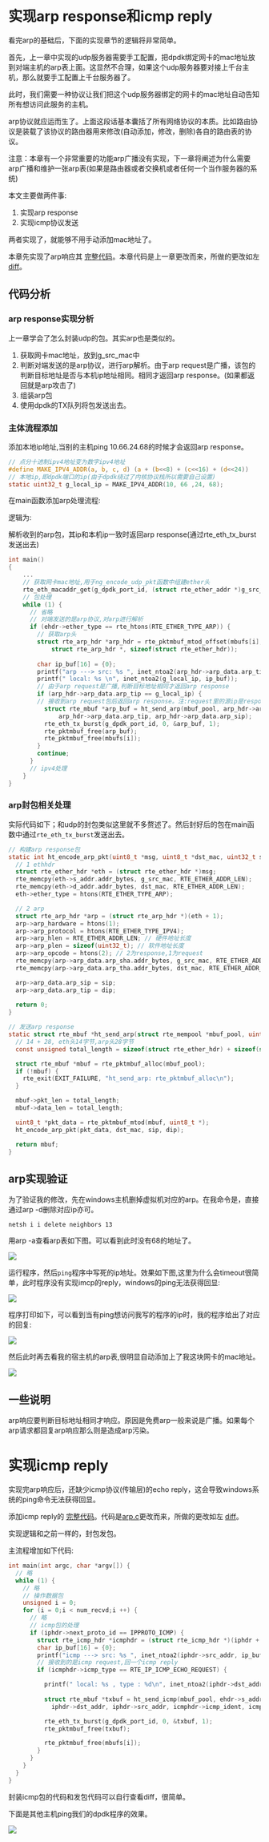 # 实现arp response和icmp reply

看完arp的基础后，下面的实现章节的逻辑将非常简单。

首先，上一章中实现的udp服务器需要手工配置，把dpdk绑定网卡的mac地址放到对端主机的arp表上面。这显然不合理，如果这个udp服务器要对接上千台主机，那么就要手工配置上千台服务器了。

此时，我们需要一种协议让我们把这个udp服务器绑定的网卡的mac地址自动告知所有想访问此服务的主机。

arp协议就应运而生了。上面这段话基本囊括了所有网络协议的本质。比如路由协议是装载了该协议的路由器用来修改(自动添加，修改，删除)各自的路由表的协议。

注意：本章有一个非常重要的功能arp广播没有实现，下一章将阐述为什么需要arp广播和维护一张arp表(如果是路由器或者交换机或者任何一个当作服务器的系统)

本文主要做两件事:

1. 实现arp response
2. 实现icmp协议发送

两者实现了，就能够不用手动添加mac地址了。

本章先实现了arp响应其 [完整代码](../../src/example/03_arp/arp.c)。本章代码是上一章更改而来，所做的更改如左 [diff](../../src/example/03_arp/arp.patch)。

## 代码分析

### arp response实现分析

上一章学会了怎么封装udp的包。其实arp也是类似的。

1. 获取网卡mac地址，放到g_src_mac中
2. 判断对端发送的是arp协议，进行arp解析。由于arp request是广播，该包的判断目标地址是否与本机ip地址相同。相同才返回arp response。(如果都返回就是arp攻击了)
3. 组装arp包
4. 使用dpdk的TX队列将包发送出去。

### 主体流程添加

添加本地ip地址,当别的主机ping 10.66.24.68的时候才会返回arp response。

```c
// 点分十进制ipv4地址变为数字ipv4地址
#define MAKE_IPV4_ADDR(a, b, c, d) (a + (b<<8) + (c<<16) + (d<<24))
// 本地ip,即dpdk端口的ip(由于dpdk绕过了内核协议栈所以需要自己设置)
static uint32_t g_local_ip = MAKE_IPV4_ADDR(10, 66 ,24, 68);
```

在main函数添加arp处理流程:

逻辑为:

解析收到的arp包，其ip和本机ip一致时返回arp response(通过rte_eth_tx_burst发送出去)

```c
int main()
{
    ...
    // 获取网卡mac地址,用于ng_encode_udp_pkt函数中组建ether头
    rte_eth_macaddr_get(g_dpdk_port_id, (struct rte_ether_addr *)g_src_mac);
    // 包处理
    while (1) {
      // 省略
      // 对端发送的是arp协议,对arp进行解析
      if (ehdr->ether_type == rte_htons(RTE_ETHER_TYPE_ARP)) {
        // 获取arp头
        struct rte_arp_hdr *arp_hdr = rte_pktmbuf_mtod_offset(mbufs[i], 
            struct rte_arp_hdr *, sizeof(struct rte_ether_hdr));
        
        char ip_buf[16] = {0};
        printf("arp ---> src: %s ", inet_ntoa2(arp_hdr->arp_data.arp_tip, ip_buf));
        printf(" local: %s \n", inet_ntoa2(g_local_ip, ip_buf));
        // 由于arp request是广播,判断目标地址相同才返回arp response
        if (arp_hdr->arp_data.arp_tip == g_local_ip) {
        // 接收到arp request包后返回arp response。注:request里的源ip是response里的目的ip
          struct rte_mbuf *arp_buf = ht_send_arp(mbuf_pool, arp_hdr->arp_data.arp_sha.addr_bytes, 
              arp_hdr->arp_data.arp_tip, arp_hdr->arp_data.arp_sip);
          rte_eth_tx_burst(g_dpdk_port_id, 0, &arp_buf, 1);
          rte_pktmbuf_free(arp_buf);
          rte_pktmbuf_free(mbufs[i]);
        }
        continue;
      }
      // ipv4处理
    }
}
```

### arp封包相关处理

实际代码如下；和udp的封包类似这里就不多赘述了。然后封好后的包在main函数中通过`rte_eth_tx_burst`发送出去。

```c
// 构建arp response包
static int ht_encode_arp_pkt(uint8_t *msg, uint8_t *dst_mac, uint32_t sip, uint32_t dip) {
  // 1 ethhdr
  struct rte_ether_hdr *eth = (struct rte_ether_hdr *)msg;
  rte_memcpy(eth->s_addr.addr_bytes, g_src_mac, RTE_ETHER_ADDR_LEN);
  rte_memcpy(eth->d_addr.addr_bytes, dst_mac, RTE_ETHER_ADDR_LEN);
  eth->ether_type = htons(RTE_ETHER_TYPE_ARP);

  // 2 arp 
  struct rte_arp_hdr *arp = (struct rte_arp_hdr *)(eth + 1);
  arp->arp_hardware = htons(1);
  arp->arp_protocol = htons(RTE_ETHER_TYPE_IPV4);
  arp->arp_hlen = RTE_ETHER_ADDR_LEN; // 硬件地址长度
  arp->arp_plen = sizeof(uint32_t); // 软件地址长度
  arp->arp_opcode = htons(2); // 2为response,1为request
  rte_memcpy(arp->arp_data.arp_sha.addr_bytes, g_src_mac, RTE_ETHER_ADDR_LEN);
  rte_memcpy(arp->arp_data.arp_tha.addr_bytes, dst_mac, RTE_ETHER_ADDR_LEN);

  arp->arp_data.arp_sip = sip;
  arp->arp_data.arp_tip = dip;
  
  return 0;
}

// 发送arp response
static struct rte_mbuf *ht_send_arp(struct rte_mempool *mbuf_pool, uint8_t *dst_mac, uint32_t sip, uint32_t dip) {
  // 14 + 28, eth头14字节,arp头28字节
  const unsigned total_length = sizeof(struct rte_ether_hdr) + sizeof(struct rte_arp_hdr);

  struct rte_mbuf *mbuf = rte_pktmbuf_alloc(mbuf_pool);
  if (!mbuf) {
    rte_exit(EXIT_FAILURE, "ht_send_arp: rte_pktmbuf_alloc\n");
  }

  mbuf->pkt_len = total_length;
  mbuf->data_len = total_length;

  uint8_t *pkt_data = rte_pktmbuf_mtod(mbuf, uint8_t *);
  ht_encode_arp_pkt(pkt_data, dst_mac, sip, dip);

  return mbuf;
}
```

## arp实现验证

为了验证我的修改，先在windows主机删掉虚拟机对应的arp。在我命令是，直接通过arp -d删除对应ip亦可。

```shell
netsh i i delete neighbors 13
```

用arp -a查看arp表如下图。可以看到此时没有68的地址了。

![](resource/arp_icmp/arp_table_1.png)

运行程序，然后`ping`程序中写死的ip地址。效果如下图,这里为什么会timeout很简单，此时程序没有实现imcp的reply，windows的ping无法获得回显:

![](resource/arp_icmp/ping_1.png)

程序打印如下，可以看到当有ping想访问我写的程序的ip时，我的程序给出了对应的回复:

![](resource/arp_icmp/arp_print.png)

然后此时再去看我的宿主机的arp表,很明显自动添加上了我这块网卡的mac地址。

![](resource/arp_icmp/arp_table_2.png)

## 一些说明

arp响应要判断目标地址相同才响应。原因是免费arp一般来说是广播。如果每个arp请求都回复arp响应那么则是造成arp污染。

# 实现icmp reply

实现完arp响应后，还缺少icmp协议(传输层)的echo reply，这会导致windows系统的ping命令无法获得回显。

添加icmp reply的 [完整代码](../../src/example/04_icmp/icmp_implement.c)。代码是[arp.c](../../src/example/03_arp/arp.c)更改而来，所做的更改如左 [diff](../../src/example/04_icmp/icmp.patch)。

实现逻辑和之前一样的，封包发包。

主流程增加如下代码:

```c
int main(int argc, char *argv[]) {
  // 略
  while (1) {
    // 略
    // 操作数据包
    unsigned i = 0;
    for (i = 0;i < num_recvd;i ++) {
      // 略
      // icmp包的处理
      if (iphdr->next_proto_id == IPPROTO_ICMP) {
        struct rte_icmp_hdr *icmphdr = (struct rte_icmp_hdr *)(iphdr + 1);
        char ip_buf[16] = {0};
        printf("icmp ---> src: %s ", inet_ntoa2(iphdr->src_addr, ip_buf));
        // 接收到的是icmp request,回一个icmp reply
        if (icmphdr->icmp_type == RTE_IP_ICMP_ECHO_REQUEST) {

          printf(" local: %s , type : %d\n", inet_ntoa2(iphdr->dst_addr, ip_buf), icmphdr->icmp_type);
          
          struct rte_mbuf *txbuf = ht_send_icmp(mbuf_pool, ehdr->s_addr.addr_bytes,
            iphdr->dst_addr, iphdr->src_addr, icmphdr->icmp_ident, icmphdr->icmp_seq_nb);

          rte_eth_tx_burst(g_dpdk_port_id, 0, &txbuf, 1);
          rte_pktmbuf_free(txbuf);

          rte_pktmbuf_free(mbufs[i]);
        }
      }
    }
  }
}
```

封装icmp包的代码和发包代码可以自行查看diff，很简单。

下面是其他主机ping我们的dpdk程序的效果。

![](resource/arp_icmp/ping_2.png)
